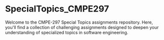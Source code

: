 # SpecialTopics_CMPE297


Welcome to the CMPE-297 Special Topics assignments repository. Here, you'll find a collection of challenging assignments designed to deepen your understanding of specialized topics in software engineering. 